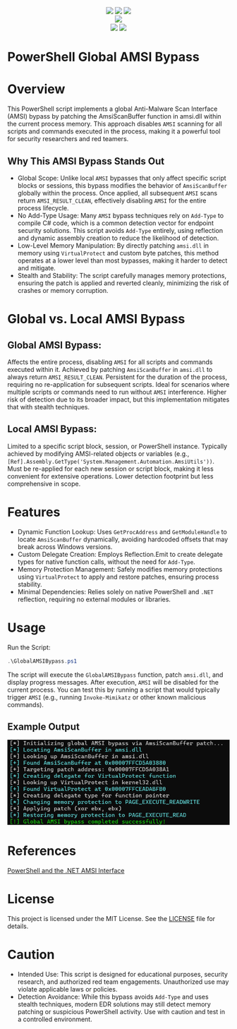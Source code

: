 </h1>
<p align= "center">
   <img src="https://img.shields.io/github/stars/Chainski/GlobalAMSIBypass?style=flat&color=%23add8e6">
   <img src="https://img.shields.io/github/forks/Chainski/GlobalAMSIBypass?style=flat&color=%23add8e6">
   <img src="https://img.shields.io/github/issues/Chainski/GlobalAMSIBypass.svg?color=%23add8e6">
    <br>
  <img src="https://hits.sh/github.com/Chainski/GlobalAMSIBypass.svg?label=views&color=%23add8e6">
   <br>
   <img src="https://img.shields.io/github/last-commit/Chainski/GlobalAMSIBypass?color=%23add8e6">
   <img src="https://img.shields.io/github/license/Chainski/GlobalAMSIBypass.svg?color=%23add8e6">
   <br>
</p>

# PowerShell Global AMSI Bypass

# Overview
This PowerShell script implements a global Anti-Malware Scan Interface (AMSI) bypass by patching the AmsiScanBuffer function in amsi.dll within the current process memory. This approach disables `AMSI` scanning for all scripts and commands executed in the process, making it a powerful tool for security researchers and red teamers.

## Why This AMSI Bypass Stands Out
- Global Scope: Unlike local `AMSI` bypasses that only affect specific script blocks or sessions, this bypass modifies the behavior of `AmsiScanBuffer` globally within the process. Once applied, all subsequent `AMSI` scans return `AMSI_RESULT_CLEAN`, effectively disabling `AMSI` for the entire process lifecycle.
- No Add-Type Usage: Many `AMSI` bypass techniques rely on `Add-Type` to compile C# code, which is a common detection vector for endpoint security solutions. This script avoids `Add-Type` entirely, using reflection and dynamic assembly creation to reduce the likelihood of detection.
- Low-Level Memory Manipulation: By directly patching `amsi.dll` in memory using `VirtualProtect` and custom byte patches, this method operates at a lower level than most bypasses, making it harder to detect and mitigate.
- Stealth and Stability: The script carefully manages memory protections, ensuring the patch is applied and reverted cleanly, minimizing the risk of crashes or memory corruption.

# Global vs. Local AMSI Bypass

## Global AMSI Bypass:
Affects the entire process, disabling `AMSI` for all scripts and commands executed within it.
Achieved by patching `AmsiScanBuffer` in `amsi.dll` to always return `AMSI_RESULT_CLEAN`.
Persistent for the duration of the process, requiring no re-application for subsequent scripts.
Ideal for scenarios where multiple scripts or commands need to run without `AMSI` interference.
Higher risk of detection due to its broader impact, but this implementation mitigates that with stealth techniques.

## Local AMSI Bypass:
Limited to a specific script block, session, or PowerShell instance.
Typically achieved by modifying AMSI-related objects or variables (e.g., `[Ref].Assembly.GetType('System.Management.Automation.AmsiUtils'))`.
Must be re-applied for each new session or script block, making it less convenient for extensive operations.
Lower detection footprint but less comprehensive in scope.

# Features
- Dynamic Function Lookup: Uses `GetProcAddress` and `GetModuleHandle` to locate `AmsiScanBuffer` dynamically, avoiding hardcoded offsets that may break across Windows versions.
- Custom Delegate Creation: Employs Reflection.Emit to create delegate types for native function calls, without the need for `Add-Type`.
- Memory Protection Management: Safely modifies memory protections using `VirtualProtect` to apply and restore patches, ensuring process stability.
- Minimal Dependencies: Relies solely on native PowerShell and `.NET` reflection, requiring no external modules or libraries.

# Usage

Run the Script:
```powershell
.\GlobalAMSIBypass.ps1
```
The script will execute the `GlobalAMSIBypass` function, patch `amsi.dll`, and display progress messages.
After execution, `AMSI` will be disabled for the current process. You can test this by running a script that would typically trigger `AMSI` (e.g., running `Invoke-Mimikatz` or other known malicious commands).

## Example Output
![output](https://raw.githubusercontent.com/Chainski/GlobalAMSIBypass/refs/heads/main/output.jpg)

# References
[PowerShell and the .NET AMSI Interface](https://s3cur3th1ssh1t.github.io/Powershell-and-the-.NET-AMSI-Interface)

# License
This project is licensed under the MIT License. See the [LICENSE](https://github.com/Chainski/GlobalAMSIBypass#GPL-3.0-1-ov-file) file for details.

# Caution 
- Intended Use: This script is designed for educational purposes, security research, and authorized red team engagements. Unauthorized use may violate applicable laws or policies.
- Detection Avoidance: While this bypass avoids `Add-Type` and uses stealth techniques, modern EDR solutions may still detect memory patching or suspicious PowerShell activity. Use with caution and test in a controlled environment.
